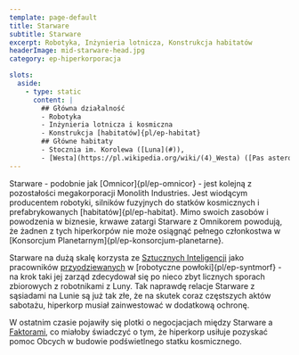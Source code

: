 ```yaml
---
template: page-default
title: Starware
subtitle: Starware
excerpt: Robotyka, Inżynieria lotnicza, Konstrukcja habitatów
headerImage: mid-starware-head.jpg
category: ep-hiperkorporacja

slots:
  aside:
    - type: static
      content: |
        ## Główna działalność
        - Robotyka
        - Inżynieria lotnicza i kosmiczna
        - Konstrukcja [habitatów]{pl/ep-habitat}
        ## Główne habitaty
        - Stocznia im. Korolewa ([Luna](#)), 
        - [Westa](https://pl.wikipedia.org/wiki/(4)_Westa) ([Pas asteroidów](#))
---
```

Starware - podobnie jak [Omnicor]{pl/ep-omnicor} - jest kolejną z pozostałości megakorporacji Monolith Industries. Jest wiodącym producentem robotyki, silników fuzyjnych do statków kosmicznych i prefabrykowanych [habitatów]{pl/ep-habitat}. Mimo swoich zasobów i powodzenia w biznesie, krwawe zatargi Starware z Omnikorem powodują, że żadnen z tych hiperkorpów nie może osiągnąć pełnego członkostwa w [Konsorcjum Planetarnym]{pl/ep-konsorcjum-planetarne}.

Starware na dużą skalę korzysta ze [Sztucznych Inteligencji](./Encyklopedia/Sztuczna-inteligencja.md) jako pracowników [przyodziewanych](#) w [robotyczne powłoki]{pl/ep-syntmorf} - na krok taki jej zarząd zdecydował się po nieco zbyt licznych sporach zbiorowych z robotnikami z Luny. Tak naprawdę relacje Starware z sąsiadami na Lunie są już tak złe, że na skutek coraz częstszych aktów sabotażu, hiperkorp musiał zainwestować w dodatkową ochronę.

W ostatnim czasie pojawiły się plotki o negocjacjach między Starware a [Faktorami](#), co miałoby świadczyć o tym, że hiperkorp usiłuje pozyskać pomoc Obcych w budowie podświetlnego statku kosmicznego.
